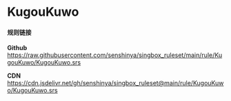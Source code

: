 # KugouKuwo

#### 规则链接

**Github**
https://raw.githubusercontent.com/senshinya/singbox_ruleset/main/rule/KugouKuwo/KugouKuwo.srs

**CDN**
https://cdn.jsdelivr.net/gh/senshinya/singbox_ruleset@main/rule/KugouKuwo/KugouKuwo.srs